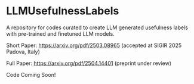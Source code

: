 # LLMUsefulnessLabels
A repository for codes curated to create LLM generated usefulness labels with pre-trained and finetuned LLM models.

Short Paper: https://arxiv.org/pdf/2503.08965 (accepted at SIGIR 2025 Padova, Italy)

Full Paper: https://arxiv.org/pdf/2504.14401 (preprint under review)

Code Coming Soon!
